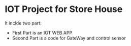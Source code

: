 # IOT Project for Store House
It inclde two part:
- First Part is an IOT WEB APP
- Second Part is a code for GateWay and control sensor
